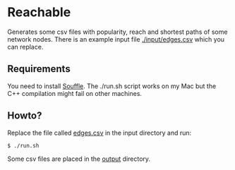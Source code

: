 # Reachable

Generates some csv files with popularity, reach and shortest paths of some
network nodes.
There is an example input file [./input/edges.csv](./input/edges.csv) which you
can replace.

## Requirements

You need to install [Souffle](https://souffle-lang.github.io/).
The ./run.sh script works on my Mac but the C++ compilation might fail on other
machines.


## Howto?


Replace the file called [edges.csv](./input/edges.csv) in the input directory
and run:

    $ ./run.sh

Some csv files are placed in the [output](./output) directory.
